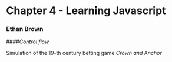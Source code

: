 # Chapter 4 - Learning Javascript
### Ethan Brown

####*Control flow*

Simulation of the 19-th century betting game *Crown and Anchor*
